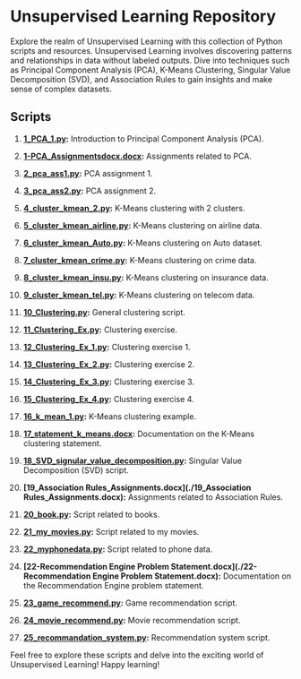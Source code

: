# Unsupervised Learning Repository

Explore the realm of Unsupervised Learning with this collection of Python scripts and resources. Unsupervised Learning involves discovering patterns and relationships in data without labeled outputs. Dive into techniques such as Principal Component Analysis (PCA), K-Means Clustering, Singular Value Decomposition (SVD), and Association Rules to gain insights and make sense of complex datasets.

## Scripts

1. **[1_PCA_1.py](./1_PCA_1.py):**
   Introduction to Principal Component Analysis (PCA).

2. **[1-PCA_Assignmentsdocx.docx](./1-PCA_Assignmentsdocx.docx):**
   Assignments related to PCA.

3. **[2_pca_ass1.py](./2_pca_ass1.py):**
   PCA assignment 1.

4. **[3_pca_ass2.py](./3_pca_ass2.py):**
   PCA assignment 2.

5. **[4_cluster_kmean_2.py](./4_cluster_kmean_2.py):**
   K-Means clustering with 2 clusters.

6. **[5_cluster_kmean_airline.py](./5_cluster_kmean_airline.py):**
   K-Means clustering on airline data.

7. **[6_cluster_kmean_Auto.py](./6_cluster_kmean_Auto.py):**
   K-Means clustering on Auto dataset.

8. **[7_cluster_kmean_crime.py](./7_cluster_kmean_crime.py):**
   K-Means clustering on crime data.

9. **[8_cluster_kmean_insu.py](./8_cluster_kmean_insu.py):**
   K-Means clustering on insurance data.

10. **[9_cluster_kmean_tel.py](./9_cluster_kmean_tel.py):**
    K-Means clustering on telecom data.

11. **[10_Clustering.py](./10_Clustering.py):**
    General clustering script.

12. **[11_Clustering_Ex.py](./11_Clustering_Ex.py):**
    Clustering exercise.

13. **[12_Clustering_Ex_1.py](./12_Clustering_Ex_1.py):**
    Clustering exercise 1.

14. **[13_Clustering_Ex_2.py](./13_Clustering_Ex_2.py):**
    Clustering exercise 2.

15. **[14_Clustering_Ex_3.py](./14_Clustering_Ex_3.py):**
    Clustering exercise 3.

16. **[15_Clustering_Ex_4.py](./15_Clustering_Ex_4.py):**
    Clustering exercise 4.

17. **[16_k_mean_1.py](./16_k_mean_1.py):**
    K-Means clustering example.

18. **[17_statement_k_means.docx](./17_statement_k_means.docx):**
    Documentation on the K-Means clustering statement.

19. **[18_SVD_signular_value_decomposition.py](./18_SVD_signular_value_decomposition.py):**
    Singular Value Decomposition (SVD) script.

20. **[19_Association Rules_Assignments.docx](./19_Association Rules_Assignments.docx):**
    Assignments related to Association Rules.

21. **[20_book.py](./20_book.py):**
    Script related to books.

22. **[21_my_movies.py](./21_my_movies.py):**
    Script related to my movies.

23. **[22_myphonedata.py](./22_myphonedata.py):**
    Script related to phone data.

24. **[22-Recommendation Engine Problem Statement.docx](./22-Recommendation Engine Problem Statement.docx):**
    Documentation on the Recommendation Engine problem statement.

25. **[23_game_recommend.py](./23_game_recommend.py):**
    Game recommendation script.

26. **[24_movie_recommend.py](./24_movie_recommend.py):**
    Movie recommendation script.

27. **[25_recommandation_system.py](./25_recommandation_system.py):**
    Recommendation system script.

Feel free to explore these scripts and delve into the exciting world of Unsupervised Learning! Happy learning!
